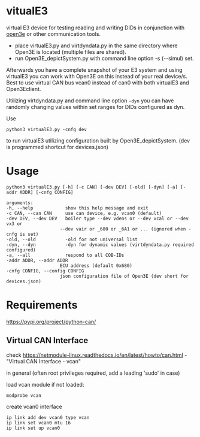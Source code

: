 # vitualE3
virtual E3 device for testing reading and writing DIDs in conjunction with [open3e](https://github.com/abnoname/open3e) or other communication tools.

- place virtualE3.py and virtdyndata.py in the same directory where Open3E is located (multiple files are shared).
- run Open3E_depictSystem.py with command line option -s (--simul) set.

Afterwards you have a complete snapshot of your E3 system and using virtualE3 you can work with Open3E on this instead of your real device/s. Best to use virtual CAN bus vcan0 instead of can0 with both virtualE3 and Open3Eclient.

Utilizing virtdyndata.py and command line option `-dyn` you can have randomly changing values within set ranges for DIDs configured as dyn.

Use

    python3 virtualE3.py -cnfg dev

to run virtualE3 utilizing configuration built by Open3E_depictSystem. (dev is programmed shortcut for devices.json)

# Usage

    python3 virtualE3.py [-h] [-c CAN] [-dev DEV] [-old] [-dyn] [-a] [-addr ADDR] [-cnfg CONFIG]

    arguments:
    -h, --help            show this help message and exit
    -c CAN, --can CAN     use can device, e.g. vcan0 (default)
    -dev DEV, --dev DEV   boiler type --dev vdens or --dev vcal or --dev vx3 or
                        --dev vair or _680 or _6A1 or ... (ignored when -cnfg is set)
    -old, --old           -old for not universal list
    -dyn, --dyn           -dyn for dynamic values (virtdyndata.py required configured)
    -a, --all             respond to all COB-IDs
    -addr ADDR, --addr ADDR
                        ECU address (default 0x680)
    -cnfg CONFIG, --config CONFIG
                        json configuration file of Open3E (dev short for devices.json)

# Requirements

https://pypi.org/project/python-can/

## Virtual CAN Interface

check https://netmodule-linux.readthedocs.io/en/latest/howto/can.html - "Virtual CAN Interface - vcan"

in general (often root privileges required, add a leading 'sudo' in case)

load vcan module if not loaded:

    modprobe vcan

create vcan0 interface

    ip link add dev vcan0 type vcan
    ip link set vcan0 mtu 16
    ip link set up vcan0

